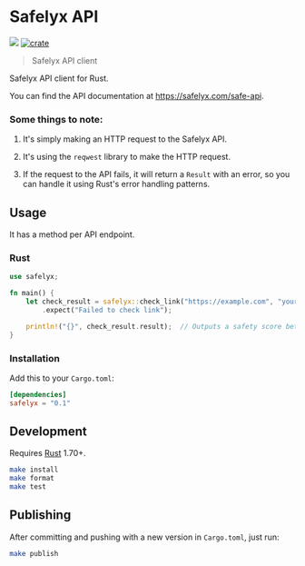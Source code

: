 # Safelyx API

[![](https://github.com/safelyx/safelyx-py/workflows/Run%20Tests/badge.svg)](https://github.com/safelyx/safelyx-rust/actions?workflow=Run+Tests) [![crate](https://img.shields.io/crates/v/safelyx.svg)](https://crates.io/crates/safelyx)

> Safelyx API client

Safelyx API client for Rust.

You can find the API documentation at https://safelyx.com/safe-api.

### Some things to note:

1. It's simply making an HTTP request to the Safelyx API.

2. It's using the `reqwest` library to make the HTTP request.

3. If the request to the API fails, it will return a `Result` with an error, so you can handle it using Rust's error handling patterns.

## Usage

It has a method per API endpoint.

### Rust

```rust
use safelyx;

fn main() {
    let check_result = safelyx::check_link("https://example.com", "your-key-code")
        .expect("Failed to check link");

    println!("{}", check_result.result);  // Outputs a safety score between 0 (unsafe) and 10 (safe). -1 if there was an error, -2 if there are no checks remaining.
}
```

### Installation

Add this to your `Cargo.toml`:

```toml
[dependencies]
safelyx = "0.1"
```

## Development

Requires [Rust](https://rust-lang.org) 1.70+.

```bash
make install
make format
make test
```

## Publishing

After committing and pushing with a new version in `Cargo.toml`, just run:

```bash
make publish
```
